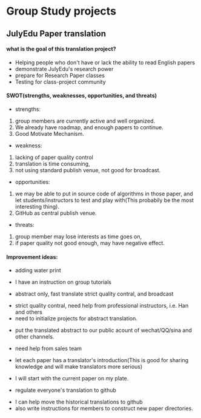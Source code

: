 # Group Study projects

## JulyEdu Paper translation
#### what is the goal of this translation project?
 * Helping people who don't have or lack the ability to read English papers
 * demonstrate JulyEdu's research power
 * prepare for Research Paper classes
 * Testing for class-project community
 
#### SWOT(strengths, weaknesses, opportunities, and threats)
* strengths: 
 1. group members are currently active and well organized. 
 2. We already have roadmap, and enough papers to continue. 
 3. Good Motivate Mechanism.
* weakness: 
 1. lacking of paper quality control
 2. translation is time consuming, 
 3. not using standard publish venue, not good for broadcast. 
* opportunities: 
 1. we may be able to put in source code of algorithms in those paper, and let students/instructors to test and play with(This probabily be the most interesting thing). 
 2. GitHub as central publish venue.
* threats: 
 1. group member may lose interests as time goes on, 
 2. if paper quality not good enough, may have negative effect.

#### Improvement ideas:
 * adding water print
  - I have an instruction on group tutorials
 * abstract only, fast translate strict quality contral, and broadcast
  - strict quality contral, need help from professional instructors, i.e. Han and others
  - need to initialize projects for abstract translation.
 * put the translated abstract to our public acount of wechat/QQ/sina and other channels.
  - need help from sales team
 * let each paper has a translator's introduction(This is good for sharing knowledge and will make translators more serious)
  - I will start with the current paper on my plate.
 * regulate everyone's translation to github
  - I can help move the historical translations to github
  - also write instructions for members to construct new paper directories.
